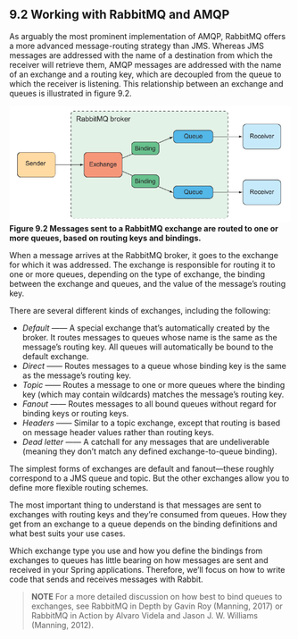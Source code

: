 ## 9.2 Working with RabbitMQ and AMQP

As arguably the most prominent implementation of AMQP, RabbitMQ offers a more advanced message-routing strategy than JMS. Whereas JMS messages are addressed with the name of a destination from which the receiver will retrieve them, AMQP messages are addressed with the name of an exchange and a routing key, which are decoupled from the queue to which the receiver is listening. This relationship between an exchange and queues is illustrated in figure 9.2.

![Figure 9.2](../../assets/9.2.png)
**Figure 9.2 Messages sent to a RabbitMQ exchange are routed to one or more queues, based on routing keys and bindings.**

When a message arrives at the RabbitMQ broker, it goes to the exchange for which it was addressed. The exchange is responsible for routing it to one or more queues, depending on the type of exchange, the binding between the exchange and queues, and the value of the message’s routing key.

There are several different kinds of exchanges, including the following:

* _Default_ —— A special exchange that’s automatically created by the broker. It routes messages to queues whose name is the same as the message’s routing key. All queues will automatically be bound to the default exchange.
* _Direct_ —— Routes messages to a queue whose binding key is the same as the message’s routing key.
* _Topic_ —— Routes a message to one or more queues where the binding key (which may contain wildcards) matches the message’s routing key.
* _Fanout_ —— Routes messages to all bound queues without regard for binding keys or routing keys.
* _Headers_ —— Similar to a topic exchange, except that routing is based on message header values rather than routing keys.
* _Dead letter_ —— A catchall for any messages that are undeliverable (meaning they don’t match any defined exchange-to-queue binding).

The simplest forms of exchanges are default and fanout—these roughly correspond to a JMS queue and topic. But the other exchanges allow you to define more flexible routing schemes.

The most important thing to understand is that messages are sent to exchanges with routing keys and they’re consumed from queues. How they get from an exchange to a queue depends on the binding definitions and what best suits your use cases.

Which exchange type you use and how you define the bindings from exchanges to queues has little bearing on how messages are sent and received in your Spring applications. Therefore, we’ll focus on how to write code that sends and receives messages with Rabbit.

>**NOTE**
>For a more detailed discussion on how best to bind queues to exchanges, see RabbitMQ in Depth by Gavin Roy (Manning, 2017) or RabbitMQ in Action by Alvaro Videla and Jason J. W. Williams (Manning, 2012).
